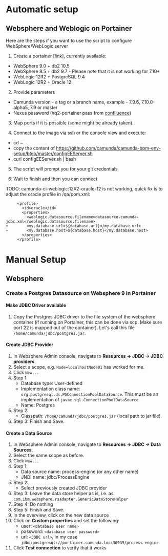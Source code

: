 # Automatic setup

## Websphere and Weblogic on Portainer

Here are the steps if you want to use the script to configure WebSphere/WebLogic server

1. Create a portainer [link], currently available:

* WebSphere 9.0 + db2 10.5 
* WebSphere 8.5 + db2 9.7 - Please note that it is not working for 7.10+
* WebLogic 12R2 + PostgreSQL 9.4
* WebLogic 12R2 + Oracle 12

2. Provide parameters

* Camunda version - a tag or a branch name, example - 7.9.6, 7.10.0-alpha5, 7.9 or master
* Nexus password (hq2-portainer pass from [conflluence](https://app.camunda.com/confluence/display/SRE/New+machine+accounts+for+CI))

3. Map ports if it is possible (some might be already taken).

4. Connect to the image via ssh or the console view and execute:

* cd ~ 
* copy the content of https://github.com/camunda/camunda-bpm-env-setup/blob/master/configEEServer.sh
* curl configEEServer.sh | bash

5. The script will prompt you for your git credentials

6. Wait to finish and then you can connect


TODO: camunda-ci-weblogic:12R2-oracle-12 is not working, quick fix is to adjust the oracle profile in /qa/pom.xml:
```
     <profile>
       <id>oracle</id>
       <properties>
         <weblogic.datasource.filename>datasource-camunda-jdbc.xml</weblogic.datasource.filename>
+        <my.database.url>${database.url}</my.database.url>
+        <my.database.host>${database.host}</my.database.host>
       </properties>
     </profile>
```

# Manual Setup

## Websphere

### Create a Postgres Datasource on Websphere 9 in Portainer

#### Make JDBC Driver available

1. Copy the Postgres JDBC driver to the file system of the websphere container (if running on Portainer, this can be done via scp. Make sure port 22 is mapped out of the container). Let's call this file `/home/camunda/jdbc/postgres.jar`.

#### Create JDBC Provider

1. In Websphere Admin console, navigate to **Resources -> JDBC -> JDBC providers**.
1. Select a scope, e.g. `Node=localhostNode01` has worked for me.
1. Click `New...`
1. Step 1:
   * Database type: User-defined
   * Implementation class name: `org.postgresql.ds.PGConnectionPoolDataSource`. This must be an implementation of `javax.sql.ConnectionPoolDataSource`.
   * Name: Postgres
1. Step 2:
   * Classpath: `/home/camunda/jdbc/postgres.jar` (local path to jar file).
1. Step 3: Finish and Save.

#### Create a Data Source

1. In Websphere Admin console, navigate to **Resources -> JDBC -> Data Sources**.
1. Select the same scope as before.
1. Click `New...`
1. Step 1:
   * Data source name: process-engine (or any other name)
   * JNDI name: jdbc/ProcessEngine
1. Step 2:
   * Select previously created JDBC provider
1. Step 3: Leave the data store helper as is, i.e. as `com.ibm.websphere.rsadapter.GenericDataStoreHelper`
1. Step 4: Do nothing
1. Step 5: Finish and Save.
1. In the overview, click on the new data source
1. Click on **Custom properties** and set the following:
   * user: `<database user name>`
   * password: `<database user password>`
   * url: `<JDBC url>`, in my case `jdbc:postgresql://portainer.camunda.loc:30039/process-engine`
1. Click **Test connection** to verify that it works
